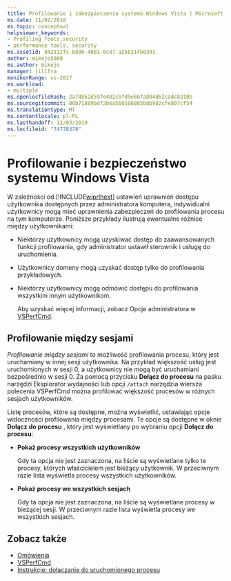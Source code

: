 ```yaml
---
title: Profilowanie i zabezpieczenia systemu Windows Vista | Microsoft Docs
ms.date: 11/02/2018
ms.topic: conceptual
helpviewer_keywords:
- Profiling Tools,security
- performance tools, security
ms.assetid: 842112fc-b886-4801-8cd7-a25b314b0393
author: mikejo5000
ms.author: mikejo
manager: jillfra
monikerRange: vs-2017
ms.workload:
- multiple
ms.openlocfilehash: 2a74862d59fe402cbfd9e6bfa804d62ca4c8310b
ms.sourcegitcommit: 00b71889bd72b6a566586885bdb982cfe807cf54
ms.translationtype: MT
ms.contentlocale: pl-PL
ms.lasthandoff: 12/03/2019
ms.locfileid: "74778378"
---
```

# <a name="profiling-and-windows-vista-security"></a>Profilowanie i bezpieczeństwo systemu Windows Vista

W zależności od [!INCLUDE[wiprlhext](../debugger/includes/wiprlhext_md.md)] ustawień uprawnień dostępu użytkownika dostępnych przez administratora komputera, indywidualni użytkownicy mogą mieć uprawnienia zabezpieczeń do profilowania procesu na tym komputerze. Poniższe przykłady ilustrują ewentualne różnice między użytkownikami:

- Niektórzy użytkownicy mogą uzyskiwać dostęp do zaawansowanych funkcji profilowania, gdy administrator ustawił sterownik i usługę do uruchomienia.

- Użytkownicy domeny mogą uzyskać dostęp tylko do profilowania przykładowych.

- Niektórzy użytkownicy mogą odmówić dostępu do profilowania wszystkim innym użytkownikom.

  Aby uzyskać więcej informacji, zobacz Opcje administratora w [VSPerfCmd](../profiling/vsperfcmd.md).

## <a name="cross-session-profiling"></a>Profilowanie między sesjami

*Profilowanie między sesjami* to możliwość profilowania procesu, który jest uruchamiany w innej sesji użytkownika. Na przykład większość usług jest uruchomionych w sesji 0, a użytkownicy nie mogą być uruchamiani bezpośrednio w sesji 0. Za pomocą przycisku **Dołącz do procesu** na pasku narzędzi Eksplorator wydajności lub opcji `/attach` narzędzia wiersza polecenia VSPerfCmd można profilować większość procesów w różnych sesjach użytkowników.

Listę procesów, które są dostępne, można wyświetlić, ustawiając opcje widoczności profilowania między procesami. Te opcje są dostępne w oknie **Dołącz do procesu** , który jest wyświetlany po wybraniu opcji **Dołącz do procesu**:

- **Pokaż procesy wszystkich użytkowników**

  Gdy ta opcja nie jest zaznaczona, na liście są wyświetlane tylko te procesy, których właścicielem jest bieżący użytkownik. W przeciwnym razie lista wyświetla procesy wszystkich użytkowników.

- **Pokaż procesy we wszystkich sesjach**

  Gdy ta opcja nie jest zaznaczona, na liście są wyświetlane procesy w bieżącej sesji. W przeciwnym razie lista wyświetla procesy we wszystkich sesjach.

## <a name="see-also"></a>Zobacz także

- [Omówienia](../profiling/overviews-performance-tools.md)
- [VSPerfCmd](../profiling/vsperfcmd.md)
- [Instrukcje: dołączanie do uruchomionego procesu](/previous-versions/visualstudio/visual-studio-2010/c6wf8e4z\(v\=vs.100\))
